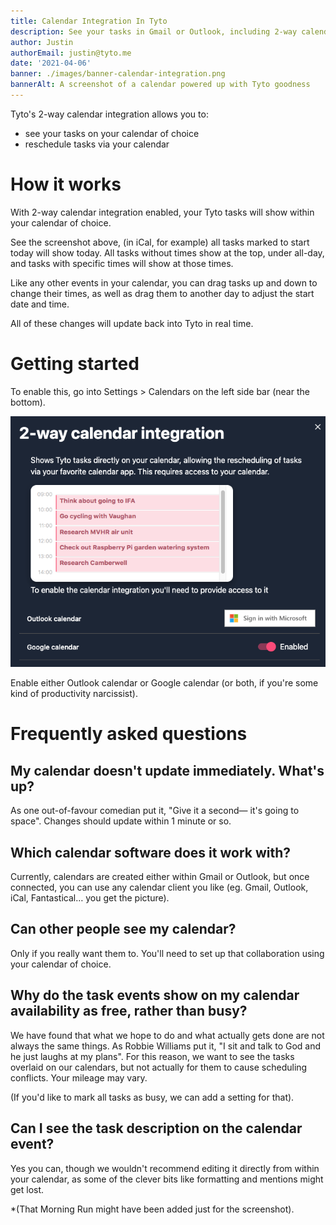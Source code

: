```yaml
---
title: Calendar Integration In Tyto
description: See your tasks in Gmail or Outlook, including 2-way calendar integration
author: Justin
authorEmail: justin@tyto.me
date: '2021-04-06'
banner: ./images/banner-calendar-integration.png
bannerAlt: A screenshot of a calendar powered up with Tyto goodness
---
```


Tyto's 2-way calendar integration allows you to:

-   see your tasks on your calendar of choice
-   reschedule tasks via your calendar

# How it works

With 2-way calendar integration enabled, your Tyto tasks will show within your calendar of choice.

See the screenshot above, (in iCal, for example) all tasks marked to start today will show today. All tasks without times show at the top, under all-day, and tasks with specific times will show at those times.

Like any other events in your calendar, you can drag tasks up and down to change their times, as well as drag them to another day to adjust the start date and time.

All of these changes will update back into Tyto in real time.

# Getting started

To enable this, go into Settings > Calendars on the left side bar (near the bottom).

![a screenshot of the calendar section of the settings page](./images/settings.png 'enabling calendar access')

Enable either Outlook calendar or Google calendar (or both, if you're some kind of productivity narcissist).

# Frequently asked questions

## My calendar doesn't update immediately. What's up?

As one out-of-favour comedian put it, "Give it a second— it's going to space". Changes should update within 1 minute or so.

## Which calendar software does it work with?

Currently, calendars are created either within Gmail or Outlook, but once connected, you can use any calendar client you like (eg. Gmail, Outlook, iCal, Fantastical… you get the picture).

## Can other people see my calendar?

Only if you really want them to. You'll need to set up that collaboration using your calendar of choice.

## Why do the task events show on my calendar availability as free, rather than busy?

We have found that what we hope to do and what actually gets done are not always the same things. As Robbie Williams put it, "I sit and talk to God and he just laughs at my plans". For this reason, we want to see the tasks overlaid on our calendars, but not actually for them to cause scheduling conflicts. Your mileage may vary.

(If you'd like to mark all tasks as busy, we can add a setting for that).

## Can I see the task description on the calendar event?

Yes you can, though we wouldn't recommend editing it directly from within your calendar, as some of the clever bits like formatting and mentions might get lost.

\*(That Morning Run might have been added just for the screenshot).
